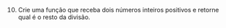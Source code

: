 10. Crie uma função que receba dois números inteiros positivos e retorne qual é o resto da divisão.
